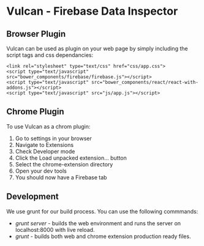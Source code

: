 # Vulcan - Firebase Data Inspector

## Browser Plugin
Vulcan can be used as plugin on your web page by simply including the script tags and css dependancies:

```
<link rel="stylesheet" type="text/css" href="css/app.css">
<script type="text/javascript" src="bower_components/firebase/firebase.js"></script>
<script type="text/javascript" src="bower_components/react/react-with-addons.js"></script>
<script type="text/javascript" src="js/app.js"></script>
```

## Chrome Plugin
To use Vulcan as a chrom plugin:

1. Go to settings in your browser
2. Navigate to Extensions
3. Check Developer mode
4. Click the Load unpacked extension... button
5. Select the chrome-extension directory
6. Open your dev tools
7. You should now have a Firebase tab


## Development
We use grunt for our build process. You can use the following commmands:

- *grunt server* - builds the web environment and runs the server on localhost:8000 with live reload.
- *grunt* - builds both web and chrome extension production ready files.